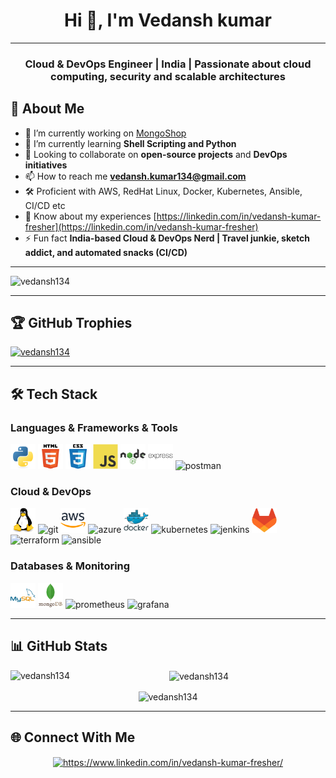 <div align="center">
  
<h1 align="center">Hi 👋, I'm Vedansh kumar</h1>

</div>

---

<h3 align="center">Cloud & DevOps Engineer | India | Passionate about cloud computing, security and scalable architectures</h3>

## 🚀 About Me

- 🔭 I’m currently working on [MongoShop](https://github.com/Vedansh134/MongoShop.git)
- 🌱 I’m currently learning **Shell Scripting and Python**
- 👯 Looking to collaborate on **open-source projects** and **DevOps initiatives**
- 📫 How to reach me **vedansh.kumar134@gmail.com**
- 🛠️ Proficient with AWS, RedHat Linux, Docker, Kubernetes, Ansible, CI/CD etc
- 📄 Know about my experiences [https://linkedin.com/in/vedansh-kumar-fresher](https://linkedin.com/in/vedansh-kumar-fresher)
- ⚡ Fun fact **India-based Cloud & DevOps Nerd | Travel junkie, sketch addict, and automated snacks (CI/CD)**

---

<p align="left"> <img src="https://komarev.com/ghpvc/?username=vedansh134&label=Profile%20views&color=0e75b6&style=flat" alt="vedansh134" /> </p>

---

## 🏆 GitHub Trophies
<div align="center">
  <p align="left"> <a href="https://github.com/ryo-ma/github-profile-trophy"><img src="https://github-profile-trophy.vercel.app/?username=vedansh134" alt="vedansh134" /></a> </p>
</div>

---

## 🛠️ Tech Stack

### **Languages & Frameworks & Tools**
<p align="left">
  <img src="https://raw.githubusercontent.com/devicons/devicon/master/icons/python/python-original.svg" alt="python" width="40" height="40"/>
  <img src="https://raw.githubusercontent.com/devicons/devicon/master/icons/html5/html5-original-wordmark.svg" alt="html5" width="40" height="40"/>
  <img src="https://raw.githubusercontent.com/devicons/devicon/master/icons/css3/css3-original-wordmark.svg" alt="css3" width="40" height="40"/>
  <img src="https://raw.githubusercontent.com/devicons/devicon/master/icons/javascript/javascript-original.svg" alt="javascript" width="40" height="40"/>
  <img src="https://raw.githubusercontent.com/devicons/devicon/master/icons/nodejs/nodejs-original-wordmark.svg" alt="nodejs" width="40" height="40"/>
  <img src="https://raw.githubusercontent.com/devicons/devicon/master/icons/express/express-original-wordmark.svg" alt="express.js" width="40" height="40"/>
  <img src="https://www.vectorlogo.zone/logos/getpostman/getpostman-icon.svg" alt="postman" width="40" height="40"/> 
</p>

### **Cloud & DevOps**
<p align="left">
  <img src="https://raw.githubusercontent.com/devicons/devicon/master/icons/linux/linux-original.svg" alt="linux" width="40" height="40"/>
  <img src="https://www.vectorlogo.zone/logos/git-scm/git-scm-icon.svg" alt="git" width="40" height="40"/>
  <img src="https://raw.githubusercontent.com/devicons/devicon/master/icons/amazonwebservices/amazonwebservices-original-wordmark.svg" alt="aws" width="40" height="40"/>
  <img src="https://www.vectorlogo.zone/logos/microsoft_azure/microsoft_azure-icon.svg" alt="azure" width="40" height="40"/>
  <img src="https://raw.githubusercontent.com/devicons/devicon/master/icons/docker/docker-original-wordmark.svg" alt="docker" width="40" height="40"/>
  <img src="https://www.vectorlogo.zone/logos/kubernetes/kubernetes-icon.svg" alt="kubernetes" width="40" height="40"/>
  <img src="https://www.vectorlogo.zone/logos/jenkins/jenkins-icon.svg" alt="jenkins" width="40" height="40"/>
  <img src="https://raw.githubusercontent.com/devicons/devicon/master/icons/gitlab/gitlab-original.svg" alt="gitlab" width="40" height="40"/>
  <img src="https://www.vectorlogo.zone/logos/terraformio/terraformio-icon.svg" alt="terraform" width="40" height="40"/>
  <img src="https://www.vectorlogo.zone/logos/ansible/ansible-icon.svg" alt="ansible" width="40" height="40"/>
</p>

### **Databases & Monitoring**
<p align="left">
  <img src="https://raw.githubusercontent.com/devicons/devicon/master/icons/mysql/mysql-original-wordmark.svg" alt="mysql" width="40" height="40"/>
  <img src="https://raw.githubusercontent.com/devicons/devicon/master/icons/mongodb/mongodb-original-wordmark.svg" alt="mongodb" width="40" height="40"/>
  <img src="https://www.vectorlogo.zone/logos/prometheusio/prometheusio-icon.svg" alt="prometheus" width="40" height="40"/>
  <img src="https://www.vectorlogo.zone/logos/grafana/grafana-icon.svg" alt="grafana" width="40" height="40"/>
</p>

---

## 📊 GitHub Stats

<div align="center">
  <p><img align="left" src="https://github-readme-stats.vercel.app/api/top-langs?username=vedansh134&show_icons=true&theme=dark&locale=en&layout=compact" alt="vedansh134" /></p>
  <p>&nbsp;<img align="center" src="https://github-readme-stats.vercel.app/api?username=vedansh134&show_icons=true&theme=dark&locale=en" alt="vedansh134" /></p>
</div>

<div align="center">
   <p><img align="center" src="https://github-readme-streak-stats.herokuapp.com/?user=vedansh134&theme=dark" alt="vedansh134" /></p>
</div>

---

## 🌐 Connect With Me

<div align="center">
   <a href="https:/www.linkedin.com/in/vedansh-kumar-fresher/" target="blank">
     <img align="center" src="https://raw.githubusercontent.com/rahuldkjain/github-profile-readme-generator/master/src/images/icons/Social/linked-in-alt.svg" 
       alt="https://www.linkedin.com/in/vedansh-kumar-fresher/" height="30" width="40" />
   </a>
</div>

